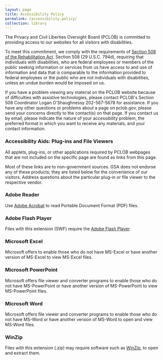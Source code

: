 ```yaml
---
layout: page
title: Accessibility Policy
permalink: /accessibility-policy/
collection: library
---
```


The Privacy and Civil Liberties Oversight Board (PCLOB) is committed to providing access to our websites for all visitors with disabilities.

To meet this commitment, we comply with the requirements of [Section 508 of the Rehabilitation Act](https://www.section508.gov/). Section 508 (29 U.S.C. 794d), requiring that individuals with disabilities, who are federal employees or members of the public seeking information or services from us have access to and use of information and data that is comparable to the information provided to federal employees or the public who are not individuals with disabilities, unless an undue burden would be imposed on us.

If you have a problem viewing any material on the PCLOB website because of difficulties with assistive technologies, please contact PCLOB's Section 508 Coordinator Logan O'Shaughnessy 202-567-5678 for assistance. If you have any other questions or problems about a page on pclob.gov, please send your concerns directly to the contact(s) on that page. If you contact us by email, please indicate the nature of your accessibility problem, the preferred format in which you want to receive any materials, and your contact information.

### Accessibility Aids: Plug-ins and File Viewers

All applets, plug-ins, or other applications required by PCLOB webpages that are not included on the specific page are found as links from this page.

Most of these links are to non-government sources. GSA does not endorse any of these products; they are listed below for the convenience of our visitors. Address questions about the particular plug-in or file viewer to the respective vendor.

### Adobe Reader

Use [Adobe Acrobat](https://acrobat.adobe.com/us/en/acrobat.html#50enu) to read Portable Document Format (PDF) files.

### Adobe Flash Player

Files with this extension (SWF) require the [Adobe Flash Player](https://get.adobe.com/flashplayer/)

### Microsoft Excel

Microsoft offers to enable those who do not have MS-Excel or have another version of MS-Excel to view MS-Excel files.

### Microsoft PowerPoint

Microsoft offers file viewer and converter programs to enable those who do not have MS-PowerPoint or have another version of MS-PowerPoint to view MS-PowerPoint files.

### Microsoft Word

Microsoft offers file viewer and converter programs to enable those who do not have MS-Word or have another version of MS-Word to open and view MS-Word files.

### WinZip

Files with this extension (.zip) may require software such as [WinZip](https://www.winzip.com/win/en/downwz.html), to open and extract them.
